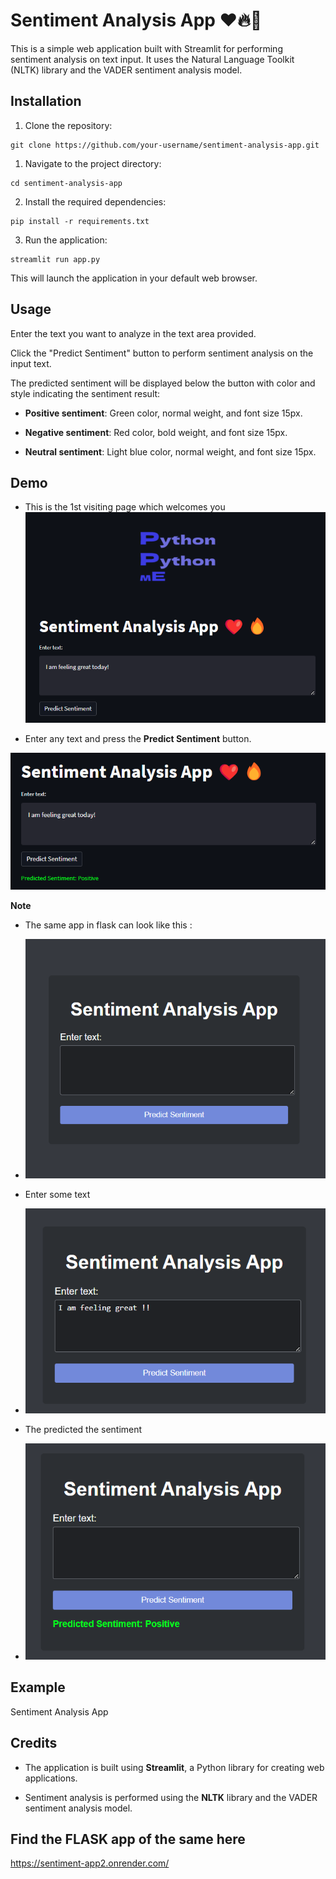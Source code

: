 # Sentiment Analysis App ❤️🔥🫶

This is a simple web application built with Streamlit for performing sentiment analysis on text input. It uses the Natural Language Toolkit (NLTK) library and the VADER sentiment analysis model.

## Installation

1. Clone the repository:

```   
git clone https://github.com/your-username/sentiment-analysis-app.git
```

1. Navigate to the project directory:
```
cd sentiment-analysis-app
```

2. Install the required dependencies:
```
pip install -r requirements.txt
```
3. Run the application:
```
streamlit run app.py
```
This will launch the application in your default web browser.

## Usage

Enter the text you want to analyze in the text area provided.

Click the "Predict Sentiment" button to perform sentiment analysis on the input text.

The predicted sentiment will be displayed below the button with color and style indicating the sentiment result:

* **Positive sentiment**: Green color, normal weight, and font size 15px.

* **Negative sentiment**: Red color, bold weight, and font size 15px.

* **Neutral sentiment**: Light blue color, normal weight, and font size 15px.

## Demo

* This is the 1st visiting page which welcomes you
![img.png](img.png)

* Enter any text and press the **Predict Sentiment** button.

![img_1.png](img_1.png)

**Note**

* The same app in flask can look like this :

* ![img_2.png](img_2.png)

* Enter some text

* ![img_3.png](img_3.png)

* The predicted the sentiment

* ![img_4.png](img_4.png)

## Example

Sentiment Analysis App

## Credits

* The application is built using **Streamlit**, a Python library for creating web applications.

* Sentiment analysis is performed using the **NLTK** library and the VADER sentiment analysis model.

## Find the FLASK app of the same here

https://sentiment-app2.onrender.com/
